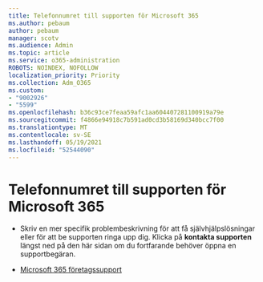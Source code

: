 ```yaml
---
title: Telefonnumret till supporten för Microsoft 365
ms.author: pebaum
author: pebaum
manager: scotv
ms.audience: Admin
ms.topic: article
ms.service: o365-administration
ROBOTS: NOINDEX, NOFOLLOW
localization_priority: Priority
ms.collection: Adm_O365
ms.custom:
- "9002926"
- "5599"
ms.openlocfilehash: b36c93ce7feaa59afc1aa604407281100919a79e
ms.sourcegitcommit: f4866e94918c7b591ad0cd3b58169d340bcc7f00
ms.translationtype: MT
ms.contentlocale: sv-SE
ms.lasthandoff: 05/19/2021
ms.locfileid: "52544090"
---
```

# <a name="microsoft-365-support-phone-number"></a>Telefonnumret till supporten för Microsoft 365

- Skriv en mer specifik problembeskrivning för att få självhjälpslösningar eller för att be supporten ringa upp dig.  Klicka på **kontakta supporten** längst ned på den här sidan om du fortfarande behöver öppna en supportbegäran.

- [Microsoft 365 företagssupport](https://go.microsoft.com/fwlink/p/?linkid=518322)
